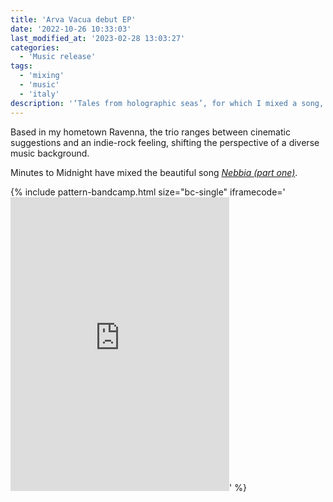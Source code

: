 ```yaml
---
title: 'Arva Vacua debut EP'
date: '2022-10-26 10:33:03'
last_modified_at: '2023-02-28 13:03:27'
categories:
  - 'Music release' 
tags:
  - 'mixing'
  - 'music'
  - 'italy'
description: '‘Tales from holographic seas’, for which I mixed a song, is officially out now.'
---
```

Based in my hometown Ravenna, the trio ranges between cinematic suggestions and an indie-rock feeling, shifting the perspective of a diverse music background.

Minutes to Midnight have mixed the beautiful song [*Nebbia (part one)*](https://arvavacua.bandcamp.com/track/nebbia-part-one).

{% include pattern-bandcamp.html size="bc-single" iframecode='<iframe style="border: 0; width: 350px; height: 470px;" src="https://bandcamp.com/EmbeddedPlayer/album=3121255947/size=large/bgcol=ffffff/linkcol=333333/tracklist=false/transparent=true/" seamless><a href="https://arvavacua.bandcamp.com/album/tales-from-holographic-seas">Tales from holographic seas by Arva Vacua</a></iframe>' %}